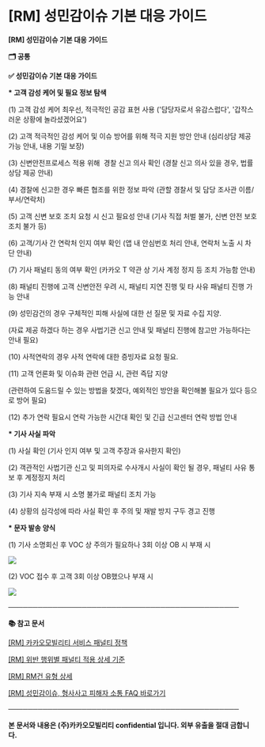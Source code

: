 # [RM] 성민감이슈 기본 대응 가이드

**[RM] 성민감이슈 기본 대응 가이드**

**🗂️ 공통**

**✅ 성민감이슈 기본 대응 가이드**

**\* 고객 감성 케어 및 필요 정보 탐색**

(1) 고객 감성 케어 최우선, 적극적인 공감 표현 사용 ('담당자로서 유감스럽다', '갑작스러운 상황에 놀라셨겠어요')

(2) 고객 적극적인 감성 케어 및 이슈 방어를 위해 적극 지원 방안 안내 (심리상담 제공 가능 안내, 내용 기밀 보장)

(3) 신변안전프로세스 적용 위해  경찰 신고 의사 확인 (경찰 신고 의사 있을 경우, 법률상담 제공 안내)

(4) 경찰에 신고한 경우 빠른 협조를 위한 정보 파악 (관할 경찰서 및 담당 조사관 이름/부서/연락처)

(5) 고객 신변 보호 조치 요청 시 신고 필요성 안내 (기사 직접 처벌 불가, 신변 안전 보호 조치 불가 등)

(6) 고객/기사 간 연락처 인지 여부 확인 (앱 내 안심번호 처리 안내, 연락처 노출 시 차단 안내)

(7) 기사 패널티 동의 여부 확인 (카카오 T 약관 상 기사 계정 정지 등 조치 가능함 안내)

(8) 패널티 진행에 고객 신변안전 우려 시, 패널티 지연 진행 및 타 사유 패널티 진행 가능 안내

(9) 성민감건의 경우 구체적인 피해 사실에 대한 선 질문 및 자료 수집 지양.

(자료 제공 하겠다 하는 경우 사법기관 신고 안내 및 패널티 진행에 참고만 가능하다는 안내 필요)

(10) 사적연락의 경우 사적 연락에 대한 증빙자료 요청 필요.

(11) 고객 언론화 및 이슈화 관련 언급 시, 관련 즉답 지양

(관련하여 도움드릴 수 있는 방법을 찾겠다, 예외적인 방안을 확인해볼 필요가 있다 등으로 방어 필요)

(12) 추가 연락 필요시 연락 가능한 시간대 확인 및 긴급 신고센터 연락 방법 안내

**\* 기사 사실 파악**

(1) 사실 확인 (기사 인지 여부 및 고객 주장과 유사한지 확인)

(2) 객관적인 사법기관 신고 및 피의자로 수사개시 사실이 확인 될 경우, 패널티 사유 통보 후 계정정지 처리

(3) 기사 지속 부재 시 소명 불가로 패널티 조치 가능

(4) 상황의 심각성에 따라 사실 확인 후 주의 및 재발 방지 구두 경고 진행

**\* 문자 발송 양식**

(1) 기사 소명회신 후 VOC 상 주의가 필요하나 3회 이상 OB 시 부재 시

![](https://kakaomobilitysupport.zendesk.com/hc/article_attachments/48235651291929)

(2) VOC 접수 후 고객 3회 이상 OB했으나 부재 시

![](https://kakaomobilitysupport.zendesk.com/hc/article_attachments/48235651304729)

**───────────────────────────────────────────────**

**📚 참고 문서**

[[RM] 카카오모빌리티 서비스 패널티 정책](https://kakaomobilitysupport.zendesk.com/hc/ko/articles/39999418590105)

[[RM] 위반 행위별 패널티 적용 상세 기준](https://kakaomobilitysupport.zendesk.com/hc/ko/articles/40001886598553)

[[RM] RM건 유형 상세](https://kakaomobilitysupport.zendesk.com/hc/ko/articles/40002148279065)

[[RM] 성민감이슈, 형사사고 피해자 소통 FAQ 바로가기](https://kakaomobilitysupport.zendesk.com/hc/ko/sections/39995774557721--RM-%EC%84%B1%EB%AF%BC%EA%B0%90%EC%9D%B4%EC%8A%88-%ED%98%95%EC%82%AC%EC%82%AC%EA%B3%A0-%ED%94%BC%ED%95%B4%EC%9E%90-%EC%86%8C%ED%86%B5-FAQ)

**───────────────────────────────────────────────**

**본 문서와 내용은 (주)카카오모빌리티 confidential 입니다. 외부 유출을 절대 금합니다.**
